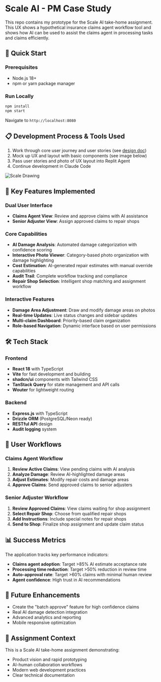 # Scale AI - PM Case Study

This repo contains my prototype for the Scale AI take-home assignment. This UX shows a hypothetical insurance claims agent workflow tool and shows how AI can be used to assist the claims agent in processing tasks and claims efficiently.

## 🚀 Quick Start

### Prerequisites
- Node.js 18+
- npm or yarn package manager

### Run Locally
```bash
npm install
npm start
```
Navigate to `http://localhost:8080`

## 📋 Development Process & Tools Used

1. Work through core user journey and user stories (see [design doc](https://docs.google.com/document/d/1aBAlycmtJP4GJ_r2mEfsx2clJXPsl-OE4oFDI-Wf8WE/edit?tab=t.0))
2. Mock up UX and layout with basic components (see image below)
3. Pass user stories and photo of UX layout into Replit Agent
4. Continue development in Claude Code

![Scale Drawing](https://github.com/user-attachments/assets/3528b384-03d1-4f6f-a416-f945e032efcd)

## 🎯 Key Features Implemented

### Dual User Interface
- **Claims Agent View**: Review and approve claims with AI assistance
- **Senior Adjuster View**: Assign approved claims to repair shops

### Core Capabilities
- **AI Damage Analysis**: Automated damage categorization with confidence scoring
- **Interactive Photo Viewer**: Category-based photo organization with damage highlighting
- **Cost Estimation**: AI-generated repair estimates with manual override capabilities
- **Audit Trail**: Complete workflow tracking and compliance
- **Repair Shop Selection**: Intelligent shop matching and assignment workflow

### Interactive Features
- **Damage Area Adjustment**: Draw and modify damage areas on photos
- **Real-time Updates**: Live status changes and sidebar updates
- **Multi-claim Dashboard**: Priority-based claim organization
- **Role-based Navigation**: Dynamic interface based on user permissions

## 🛠️ Tech Stack

### Frontend
- **React 18** with TypeScript
- **Vite** for fast development and building
- **shadcn/ui** components with Tailwind CSS
- **TanStack Query** for state management and API calls
- **Wouter** for lightweight routing

### Backend
- **Express.js** with TypeScript
- **Drizzle ORM** (PostgreSQL/Neon ready)
- **RESTful API** design
- **Audit logging** system

## 🎯 User Workflows

### Claims Agent Workflow
1. **Review Active Claims**: View pending claims with AI analysis
2. **Analyze Damage**: Review AI-highlighted damage areas
3. **Adjust Estimates**: Modify repair costs and damage areas
4. **Approve Claims**: Send approved claims to senior adjusters

### Senior Adjuster Workflow
1. **Review Approved Claims**: View claims waiting for shop assignment
2. **Select Repair Shop**: Choose from qualified repair shops
3. **Add Instructions**: Include special notes for repair shops
4. **Send to Shop**: Finalize shop assignment and update claim status

## 📊 Success Metrics

The application tracks key performance indicators:

- **Claims agent adoption**: Target >85% AI estimate acceptance rate
- **Processing time reduction**: Target >50% reduction in review time
- **Auto-approval rate**: Target >60% claims with minimal human review
- **Agent confidence**: High trust in AI recommendations

## 🔮 Future Enhancements

- Create the "batch approve" feature for high confidence claims
- Real AI damage detection integration
- Advanced analytics and reporting
- Mobile responsive optimization

## 📄 Assignment Context

This is a Scale AI take-home assignment demonstrating:
- Product vision and rapid prototyping
- AI-human collaboration workflows
- Modern web development practices
- Clear technical documentation
